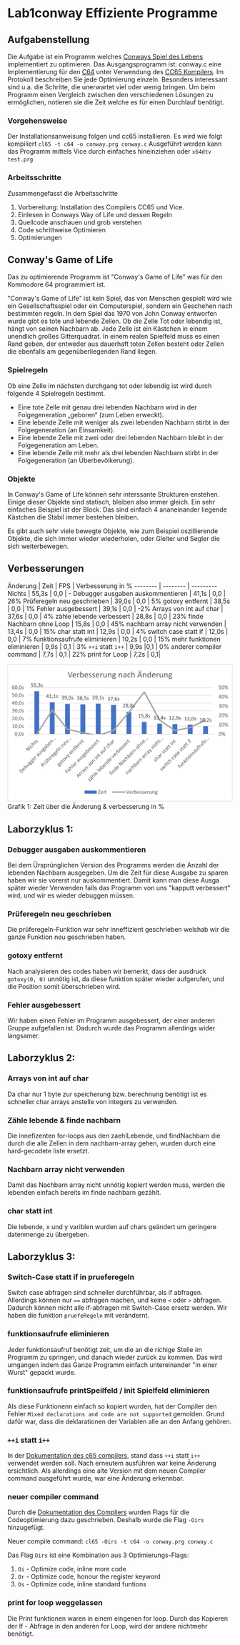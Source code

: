 # Lab1conway Effiziente Programme

## Aufgabenstellung
Die Aufgabe ist ein Programm welches [Conways Spiel des Lebens](https://de.wikipedia.org/wiki/Conways_Spiel_des_Lebens) implementiert zu optimieren.
Das Ausgangsprogramm ist: conway.c eine Implementierung für den [C64](https://www.c64-wiki.de/wiki/C64) unter Verwendung des [CC65 Kompilers](https://cc65.github.io/).
Im Protokoll beschreiben Sie jede Optimierung einzeln. Besonders interessant sind u.a. die Schritte, die unerwartet viel oder wenig bringen.
Um beim Programm einen Vergleich zwischen den verschiedenen Lösungen zu ermöglichen, notieren sie die Zeit welche es für einen Durchlauf benötigt.

### Vorgehensweise
Der Installationsanweisung folgen und cc65 installieren.
Es wird wie folgt kompiliert
``
cl65 -t c64 -o conway.prg conway.c
``
Ausgeführt werden kann das Programm mittels Vice durch einfaches hineinziehen oder
``
x64dtv test.prg
``
### Arbeitsschritte
Zusammengefasst die Arbeitsschritte
1. Vorbereitung: Installation des Compilers CC65 und Vice.
1. Einlesen in Conways Way of Life und dessen Regeln
1. Quellcode anschauen und grob verstehen
1. Code schrittweise Optimieren
1. Optimierungen 

## Conway's Game of Life
Das zu optimierende Programm ist "Conway's Game of Life" was für den Kommodore 64 programmiert ist.

"Conway's Game of Life" ist kein Spiel, das von Menschen gespielt wird wie ein Gesellschaftsspiel oder ein Computerspiel, sondern ein Geschehen nach bestimmten regeln.
In dem Spiel das 1970 von John Conway entworfen wurde gibt es tote und lebende Zellen.
Ob die Zelle Tot oder lebendig ist, hängt von seinen Nachbarn ab. 
Jede Zelle ist ein Kästchen in einem unendlich großes Gitterquadrat.
In einem realen Spielfeld muss es einen Rand geben, der entweder aus dauerhaft toten Zellen besteht oder Zellen die ebenfalls am gegenüberliegenden Rand liegen.

### Spielregeln
Ob eine Zelle im nächsten durchgang tot oder lebendig ist wird durch folgende 4 Spielregeln bestimmt.

* Eine tote Zelle mit genau drei lebenden Nachbarn wird in der Folgegeneration „geboren“ (zum Leben erweckt).
* Eine lebende Zelle mit weniger als zwei lebenden Nachbarn stirbt in der Folgegeneration (an Einsamkeit).
* Eine lebende Zelle mit zwei oder drei lebenden Nachbarn bleibt in der Folgegeneration am Leben.
* Eine lebende Zelle mit mehr als drei lebenden Nachbarn stirbt in der Folgegeneration (an Überbevölkerung).

### Objekte
In Conway's Game of Life können sehr interssante Strukturen enstehen. Einige dieser Objekte sind statisch, bleiben also immer gleich.
Ein sehr einfaches Beispiel ist der Block. Das sind einfach 4 ananeinander liegende Kästchen die Stabil immer bestehen bleiben.

Es gibt auch sehr viele bewegte Objekte, wie zum Beispiel oszillierende Objekte, die sich immer wieder wiederholen, oder Gleiter und Segler die sich weiterbewegen.

## Verbesserungen

Änderung | Zeit		| FPS	| Verbesserung in %
-------- | -------- | ---------
Nichts   | 55,3s	| 0,0	|	-
Debugger ausgaben auskommentieren   |	41,1s   | 0,0 | 26%
Prüferegeln neu geschrieben | 39,0s | 0,0	|	5%
gotoxy entfernt | 38,5s | 0,0	|	1%
Fehler ausgebessert | 39,1s | 0,0	|	-2%
Arrays von int auf char | 37,6s | 0,0 | 4%
zähle lebende verbessert | 28,8s | 0,0 | 23%
finde Nachbarn ohne Loop | 15,8s | 0,0 | 45%
nachbarn array nicht verwenden | 13,4s | 0,0 | 15%
char statt int | 12,9s | 0,0 | 4%
switch case statt if | 12,0s | 0,0 | 7%
funktionsaufrufe eliminieren | 10,2s | 0,0 | 15%
mehr funktionen eliminieren | 9,9s | 0,1 | 3%
``++i`` statt ``i++`` | 9,9s |0,1 | 0%
anderer compiler command | 7,7s | 0,1 | 22%
print for Loop | 7,2s | 0,1| 

![Graph](/bilder/Aenderung_Conway_graph_3.png)
Grafik 1: Zeit über die Änderung & verbesserung in %


## Laborzyklus 1: 


### Debugger ausgaben auskommentieren
Bei dem Ürsprünglichen Version des Programms werden die Anzahl der lebenden Nachbarn ausgegeben.
Um die Zeit für diese Ausgabe zu sparen haben wir sie vorerst nur auskommentiert.
Damit kann man diese Ausga später wieder Verwenden falls das Programm von uns "kapputt verbessert" wird, und wir es wieder debuggen müssen.

### Prüferegeln neu geschrieben
Die prüferegeln-Funktion war sehr inneffizient geschrieben welshab wir die ganze Funktion neu geschrieben haben.

### gotoxy entfernt
Nach analysieren des codes haben wir bemerkt, dass der ausdruck ``gotoxy(0, 0)`` unnötig ist, da diese funktion später wieder aufgerufen, und die Position somit überschrieben wird. 

### Fehler ausgebessert
Wir haben einen Fehler im Programm ausgebessert, der einer anderen Gruppe aufgefallen ist. Dadurch wurde das Programm allerdings wider langsamer.


## Laborzyklus 2:


### Arrays von int auf char
Da char nur 1 byte zur speicherung bzw. berechnung benötigt ist es schneller char arrays anstelle von integers zu verwenden.

### Zähle lebende & finde nachbarn
Die innefizenten for-loops aus den zaehlLebende, und findNachbarn die durch die alle Zellen in dem nachbarn-array gehen, wurden durch eine hard-gecodete liste ersetzt.

### Nachbarn array nicht verwenden 
Damit das Nachbarn array nicht unnötig kopiert werden muss, werden die lebenden einfach bereits im finde nachbarn gezählt.

### char statt int
Die lebende, x und y variblen wurden auf chars geändert um geringere datenmenge zu übergeben.

## Laborzyklus 3:

### Switch-Case statt if in prueferegeln
Switch case abfragen sind schneller durchführbar, als if abfragen.
Allerdings können nur ``==`` abfragen machen, und keine ``<`` oder ``>`` abfragen.
Dadurch können nicht alle if-abfragen mit Switch-Case ersetz werden.
Wir haben die funktion ``pruefeRegeln`` mit verändernt.

### funktionsaufrufe eliminieren
Jeder funktionsaufruf benötigt zeit, um die an die richige Stelle im Programm zu springen, und danach wieder zurück zu kommen.
Das wird umgangen indem das Ganze Programm einfach untereinander "in einer Wurst" gepackt wurde.

### funktionsaufrufe printSpeilfeld / init Spielfeld eliminieren
Als diese Funktionenn einfach so kopiert wurden, hat der Compiler den Fehler ``Mixed declarations and code are not supported`` gemolden.
Grund dafür war, dass die deklarationen der Variablen alle an den Anfang gehören.

### ``++i`` statt ``i++``
In der [Dokumentation des c65 compilers](https://cc65.github.io/doc/coding.html), stand dass ``++i`` statt ``i++`` verwendet werden soll.
Nach erneutem ausführen war keine Änderung ersichtlich.
Als allerdings eine alte Version mit dem neuen Compiler command ausgeführt wurde, war eine Änderung erkennbar.

### neuer compiler command 
Durch die [Dokumentation des Compilers](https://cc65.github.io/doc/cl65.html) wurden Flags für die Codeoptimierung dazu geschrieben.
Deshalb wurde die Flag ``-Oirs`` hinzugefügt.

Neuer compile command: ``cl65 -Oirs -t c64 -o conway.prg conway.c``

Das Flag ``Oirs`` ist eine Kombination aus 3 Optimierungs-Flags:
1. ``Oi`` - Optimize code, inline more code
1. ``Or`` - Optimize code, honour the register keyword
1. ``Os`` - Optimize code, inline standard funtions

### print for loop weggelassen
Die Print funktionen waren in einem eingenen for loop.
Durch das Kopieren der If - Abfrage in den anderen for Loop, wird der andere nichtmehr benötigt.

